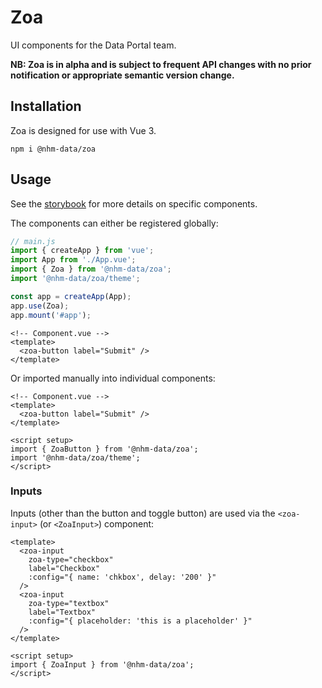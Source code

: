# Zoa

UI components for the Data Portal team.

**NB: Zoa is in alpha and is subject to frequent API changes with no prior notification or appropriate semantic version change.**

## Installation

Zoa is designed for use with Vue 3.

```shell
npm i @nhm-data/zoa
```

## Usage

See the [storybook](https://naturalhistorymuseum.github.io/zoa) for more details on specific components.

The components can either be registered globally:

```javascript
// main.js
import { createApp } from 'vue';
import App from './App.vue';
import { Zoa } from '@nhm-data/zoa';
import '@nhm-data/zoa/theme';

const app = createApp(App);
app.use(Zoa);
app.mount('#app');
```

```vue
<!-- Component.vue -->
<template>
  <zoa-button label="Submit" />
</template>
```

Or imported manually into individual components:

```vue
<!-- Component.vue -->
<template>
  <zoa-button label="Submit" />
</template>

<script setup>
import { ZoaButton } from '@nhm-data/zoa';
import '@nhm-data/zoa/theme';
</script>
```

### Inputs

Inputs (other than the button and toggle button) are used via the `<zoa-input>` (or `<ZoaInput>`) component:

```vue
<template>
  <zoa-input
    zoa-type="checkbox"
    label="Checkbox"
    :config="{ name: 'chkbox', delay: '200' }"
  />
  <zoa-input
    zoa-type="textbox"
    label="Textbox"
    :config="{ placeholder: 'this is a placeholder' }"
  />
</template>

<script setup>
import { ZoaInput } from '@nhm-data/zoa';
</script>
```
